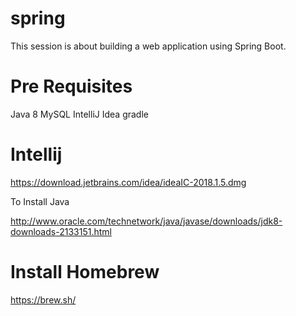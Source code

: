 # spring

This session is about building a web application using Spring Boot. 


Pre Requisites
==============

Java 8
MySQL
IntelliJ Idea
gradle 

Intellij
==========

https://download.jetbrains.com/idea/ideaIC-2018.1.5.dmg


To Install Java

http://www.oracle.com/technetwork/java/javase/downloads/jdk8-downloads-2133151.html

Install Homebrew
================
https://brew.sh/


